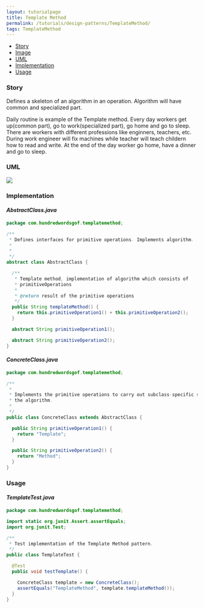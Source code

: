 ```yaml
---
layout: tutorialpage
title: Template Method
permalink: /tutorials/design-patterns/TemplateMethod/
tags: TemplateMethod
---
```


* [Story](#Story)
* [Image](#Image)
* [UML](#UML)
* [Implementation](#Implementation)
* [Usage](#Usage)


###  <a id="Story"></a>Story 

Defines a skeleton of an algorithm in an operation.
Algorithm will have common and specialized part.

Daily routine is example of the Template method.
Every day workers get up(common part), go to work(specialized part), go home and go to sleep.
There are workers with different professions like enginners, teachers, etc.
During work engineer will fix machines while teacher will teach childern how to read and write.
At the end of the day worker go home, have a dinner and go to sleep.



###  <a id="UML"></a>UML
[![](http://www.design-patterns-stories.com/assets/img/uml/templatemethod.png)](http://www.design-patterns-stories.com/assets/img/uml/templatemethod.png)

###  <a id="Implementation"></a>Implementation 

#### *AbstractClass.java* 
```java 
package com.hundredwordsgof.templatemethod;

/**
 * Defines interfaces for primitive operations. Implements algorithm.
 * 
 *
 */
abstract class AbstractClass {

  /**
   * Template method, implementation of algorithm which consists of
   * primitiveOperations
   * 
   * @return result of the primitive operations
   */
  public String templateMethod() {
    return this.primitiveOperation1() + this.primitiveOperation2();
  }

  abstract String primitiveOperation1();

  abstract String primitiveOperation2();
}
```

#### *ConcreteClass.java* 
```java 
package com.hundredwordsgof.templatemethod;

/**
 * 
 * Implements the primitive operations to carry out subclass-specific steps of
 * the algorithm.
 *
 */
public class ConcreteClass extends AbstractClass {

  public String primitiveOperation1() {
    return "Template";
  }

  public String primitiveOperation2() {
    return "Method";
  }
}
```

###  <a id="Usage"></a>Usage 

#### *TemplateTest.java* 
```java 
package com.hundredwordsgof.templatemethod;

import static org.junit.Assert.assertEquals;
import org.junit.Test;

/**
 * Test implementation of the Template Method pattern.
 */
public class TemplateTest {

  @Test
  public void testTemplate() {

    ConcreteClass template = new ConcreteClass();
    assertEquals("TemplateMethod", template.templateMethod());
  }
}
```

